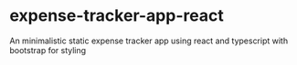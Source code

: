 # expense-tracker-app-react
An minimalistic static expense tracker app using react and typescript with bootstrap for styling
